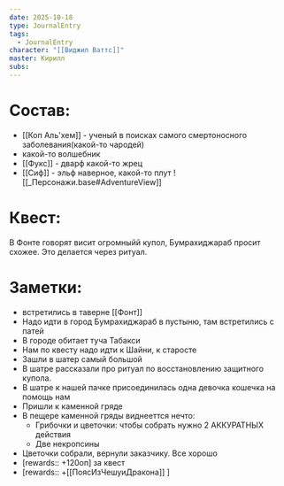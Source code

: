 ```yaml
---
date: 2025-10-18
type: JournalEntry
tags:
  - JournalEntry
character: "[[Виджил Ваттс]]"
master: Кирилл
subs:
---
```

# Состав:
- [[Коп Аль'хем]] - ученый в поисках самого смертоносного заболевания(какой-то чародей)
- какой-то волшебник
- [[Фукс]] - дварф какой-то жрец
- [[Сиф]] - эльф наверное, какой-то плут
![[_Персонажи.base#AdventureView]]

# Квест:
В Фонте говорят висит огромныйй купол, Бумрахиджараб просит схожее. Это делается через ритуал.

# Заметки:
- встретились в таверне [[Фонт]]
- Надо идти в город Бумрахиджараб в пустыню, там встретились с патей
- В городе обитает туча Табакси
- Нам по квесту надо идти к Шайни, к старосте
- Зашли в шатер самый большой
- В шатре рассказали про ритуал по восстановлению защитного купола.
- В шатре к нашей пачке присоединилась одна девочка кошечка на помощь нам
- Пришли к каменной гряде
- В пещере каменной гряды виднееттся нечто:
	- Грибочки и цветочки: чтобы собрать нужно 2 АККУРАТНЫХ действия
	- Две некропсины
- Цветочки собрали, вернули заказчику. Все хорошо
- [rewards:: +120оп] за квест
- [rewards:: +[[ПоясИзЧешуиДракона]] ]
